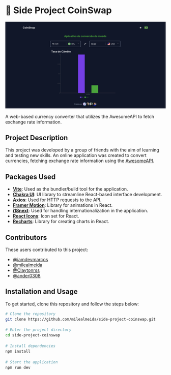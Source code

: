# 💱 Side Project CoinSwap

![Screenshot](./.github/img/print.png)

A web-based currency converter that utilizes the AwesomeAPI to fetch exchange rate information.

## Project Description

This project was developed by a group of friends with the aim of learning and testing new skills. An online application was created to convert currencies, fetching exchange rate information using the [AwesomeAPI](https://economia.awesomeapi.com.br).

## Packages Used

- **[Vite](https://vitejs.dev/)**: Used as the bundler/build tool for the application.
- **[Chakra UI](https://chakra-ui.com/)**: UI library to streamline React-based interface development.
- **[Axios](https://axios-http.com/)**: Used for HTTP requests to the API.
- **[Framer Motion](https://www.framer.com/motion/)**: Library for animations in React.
- **[i18next](https://www.i18next.com/)**: Used for handling internationalization in the application.
- **[React Icons](https://react-icons.github.io/react-icons/)**: Icon set for React.
- **[Recharts](https://recharts.org/)**: Library for creating charts in React.

## Contributors

These users contributed to this project:
- [@iamdevmarcos](https://github.com/iamdevmarcos)
- [@milealmeida](https://github.com/milealmeida)
- [@Claytonrss](https://github.com/Claytonrss)
- [@ander0308](https://github.com/ander0308)

## Installation and Usage

To get started, clone this repository and follow the steps below:

```bash
# Clone the repository
git clone https://github.com/milealmeida/side-project-coinswap.git

# Enter the project directory
cd side-project-coinswap

# Install dependencies
npm install

# Start the application
npm run dev
